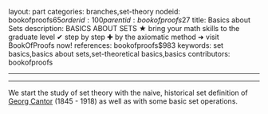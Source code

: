 layout: part
categories: branches,set-theory
nodeid: bookofproofs$65
orderid: 100
parentid: bookofproofs$27
title: Basics about Sets
description: BASICS ABOUT SETS ★ bring your math skills to the graduate level ✔ step by step ✚ by the axiomatic method ➜ visit BookOfProofs now!
references: bookofproofs$983
keywords: set basics,basics about sets,set-theoretical basics,basics
contributors: bookofproofs


---


---

We start the study of set theory with the naive, historical set definition of <a href="https://mathshistory.st-andrews.ac.uk/Biographies/Cantor/">Georg Cantor</a> (1845 - 1918) as well as with some basic set operations.
